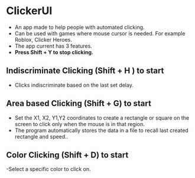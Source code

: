 # ClickerUI

 - An app made to help people with automated clicking.
 - Can be used with games where mouse cursor is needed. For example Roblox, Clicker Heroes.
 - The app current has 3 features.
 - **Press Shift + Y to stop clicking.**
 
## Indiscriminate Clicking (Shift + H ) to start
 - Clicks indiscriminate based on the last set delay. 


## Area based Clicking (Shift + G) to start

 - Set the X1, X2, Y1,Y2 coordinates to create a rectangle or square on the screen to click only when the mouse is in that region.
 - The program automatically stores the data in a file to recall last created rectangle and speed..

## Color Clicking (Shift + D) to start
-Select a specific color to click on.

